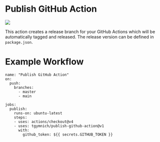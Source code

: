 # Publish GitHub Action
![](https://img.shields.io/github/v/release/tg908/publish-github-action?style=flat-square)

This action creates a release branch for your GitHub Actions which will be automatically tagged and released. The release version can be  defined in `package.json`.

# Example Workflow

```
name: "Publish GitHub Action"
on:
  push:
    branches:
      - master
      - main

jobs:
  publish:
    runs-on: ubuntu-latest
    steps:
    - uses: actions/checkout@v4
    - uses: tgymnich/publish-github-action@v1
      with:
        github_token: ${{ secrets.GITHUB_TOKEN }}
```
